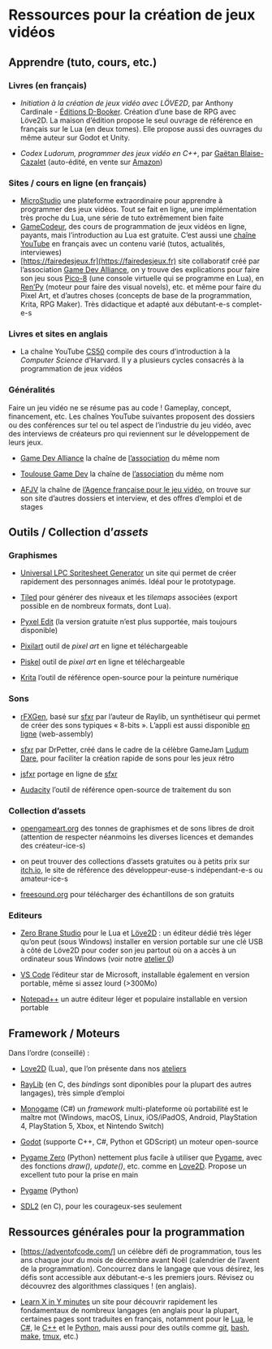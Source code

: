 # Ressources pour la création de jeux vidéos

## Apprendre (tuto, cours, etc.)

### Livres (en français)

- *Initiation à la création de jeux vidéo avec LÖVE2D*, par Anthony Cardinale - [Éditions D-Booker](https://www.d-booker.fr/developpement-de-jeux-video/654-1194-initiation-a-la-creation-de-jeux-video-en-lua-avec-love2d.html). Création d’une base de RPG avec Löve2D. La maison d’édition propose le seul ouvrage de référence en français sur le Lua (en deux tomes). Elle propose aussi des ouvrages du même auteur sur Godot et Unity.

- *Codex Ludorum, programmer des jeux vidéo en C++*, par [Gaëtan Blaise-Cazalet](https://github.com/Gaetz) (auto-édité, en vente sur [Amazon](https://www.amazon.fr/Programmer-jeux-vid%C3%A9o-Codex-Ludorum/dp/2958679217))

### Sites / cours en ligne (en français)

- [MicroStudio](https://microstudio.dev/fr/) une plateforme extraordinaire pour apprendre à programmer des jeux vidéos. Tout se fait en ligne, une implémentation très proche du Lua, une série de tuto extrêmement bien faite
- [GameCodeur](https://www.gamecodeur.fr/), des cours de programmation de jeux vidéos en ligne, payants, mais l’introduction au Lua est gratuite. C’est aussi une [chaîne YouTube](https://www.youtube.com/@gamecodeur) en français avec un contenu varié (tutos, actualités, interviewes)  
- [https://fairedesjeux.fr](https://fairedesjeux.fr) site collaboratif créé par l’association [Game Dev Alliance](https://gamedevalliance.fr/), on y trouve des explications pour faire son jeu sous [Pico-8](https://www.lexaloffle.com/pico-8.php) (une console virtuelle qui se programme en Lua), en [Ren’Py](https://www.renpy.org/) (moteur pour faire des visual novels), etc. et même pour faire du Pixel Art, et d’autres choses (concepts de base de la programmation, Krita, RPG Maker). Très didactique et adapté aux débutant-e-s complet-e-s

### Livres et sites en anglais
- La chaîne YouTube [CS50](https://www.youtube.com/@cs50) compile des cours d’introduction à la *Computer Science* d’Harvard. Il y a plusieurs cycles consacrés à la programmation de jeux vidéos

### Généralités

Faire un jeu vidéo ne se résume pas au code ! Gameplay, concept, financement, etc. Les chaînes YouTube suivantes proposent des dossiers ou des conférences sur tel ou tel aspect de l’industrie du jeu vidéo, avec des interviews de créateurs pro qui reviennent sur le développement de leurs jeux.

- [Game Dev Alliance](https://www.youtube.com/@GameDevAlliance) la chaîne de [l’association](https://gamedevalliance.fr/) du même nom

- [Toulouse Game Dev](https://www.youtube.com/@toulousegamedev/) la chaîne de [l’association](http://toulousegamedev.fr/) du même nom

- [AFJV](https://www.youtube.com/@Afjv-jeuxvideo/) la chaîne de [l’Agence française pour le jeu vidéo](https://www.afjv.com/), on trouve sur son site d’autres dossiers et interview, et des offres d’emploi et de stages

## Outils / Collection d’*assets*

### Graphismes

- [Universal LPC Spritesheet Generator](https://sanderfrenken.github.io/Universal-LPC-Spritesheet-Character-Generator/) un site qui permet de créer rapidement des personnages animés. Idéal pour le prototypage.

- [Tiled](https://www.mapeditor.org/download.html) pour générer des niveaux et les *tilemaps* associées (export possible en de nombreux formats, dont Lua).

- [Pyxel Edit](https://www.pyxeledit.com/get.php) (la version gratuite n’est plus supportée, mais toujours disponible)

- [Pixilart](https://www.pixilart.com) outil de *pixel art* en ligne et téléchargeable

- [Piskel](https://www.piskelapp.com/) outil de *pixel art* en ligne et téléchargeable

- [Krita](https://krita.org/fr/) l’outil de référence open-source pour la peinture numérique

### Sons

- [rFXGen](https://github.com/raysan5/rfxgen), basé sur [sfxr](http://www.drpetter.se/project_sfxr.html) par l’auteur de Raylib, un synthétiseur qui permet de créer des sons typiques « 8-bits ». L’appli est aussi disponible [en ligne](https://raylibtech.itch.io/rfxgen) (web-assembly)

- [sfxr](http://www.drpetter.se/project_sfxr.html) par DrPetter, créé dans le cadre de la célèbre GameJam [Ludum Dare](https://ludumdare.com/), pour faciliter la création rapide de sons pour les jeux rétro

- [jsfxr](https://sfxr.me/) portage en ligne de [sfxr](http://www.drpetter.se/project_sfxr.html)

- [Audacity](https://www.audacityteam.org/) l’outil de référence open-source de traitement du son

### Collection d’assets

- [opengameart.org](https://opengameart.org/) des tonnes de graphismes et de sons libres de droit (attention de respecter néanmoins les diverses licences et demandes des créateur-ice-s)

- on peut trouver des collections d’assets gratuites ou à petits prix sur [itch.io](https://itch.io/), le site de référence des développeur-euse-s indépendant-e-s ou amateur-ice-s

- [freesound.org](https://freesound.org/) pour télécharger des échantillons de son gratuits

### Editeurs

- [Zero Brane Studio](https://studio.zerobrane.com/) pour le Lua et [Löve2D](https://love2d.org/) : un éditeur dédié très léger qu’on peut (sous Windows) installer en version portable sur une clé USB à côté de Löve2D pour coder son jeu partout où on a accès à un ordinateur sous Windows (voir notre [atelier 0](./atelier0.md))

- [VS Code](https://code.visualstudio.com/) l’éditeur star de Microsoft, installable également en version portable, même si assez lourd (>300Mo)

- [Notepad++](https://notepad-plus-plus.org/) un autre éditeur léger et populaire installable en version portable

## Framework / Moteurs

Dans l’ordre (conseillé) :

- [Love2D](https://love2d.org/) (Lua), que l’on présente dans nos [ateliers](https://github.com/aucoindujeu/codeclub)

- [RayLib](https://www.raylib.com/) (en C, des *bindings* sont diponibles pour la plupart des autres langages), très simple d’emploi

- [Monogame](https://www.monogame.net/) (C#) un *framework* multi-plateforme où portabilité est le maître mot (Windows, macOS, Linux, iOS/iPadOS, Android, PlayStation 4, PlayStation 5, Xbox, et Nintendo Switch)

- [Godot](https://godotengine.org/) (supporte C++, C#, Python et GDScript) un moteur open-source

- [Pygame Zero](https://pygame-zero.readthedocs.io/en/stable/index.html) (Python) nettement plus facile à utiliser que [Pygame](https://www.pygame.org/), avec des fonctions *draw(), update()*, etc. comme en [Love2D](https://love2d.org/). Propose un excellent tuto pour la prise en main

- [Pygame](https://www.pygame.org/) (Python)

- [SDL2](https://www.libsdl.org/) (en C), pour les courageux-ses seulement

## Ressources générales pour la programmation

- [https://adventofcode.com/] un célèbre défi de programmation, tous les ans chaque jour du mois de décembre avant Noël (calendrier de l’avent de la programmation). Concourrez dans le langage que vous désirez, les défis sont accessible aux débutant-e-s les premiers jours. Révisez ou découvrez des algorithmes classiques ! (en anglais).

- [Learn X in Y minutes](https://learnxinyminutes.com/) un site pour découvrir rapidement les fondamentaux de nombreux langages (en anglais pour la plupart, certaines pages sont traduites en français, notamment pour le [Lua](https://learnxinyminutes.com/docs/fr-fr/lua-fr/), le [C#](https://learnxinyminutes.com/docs/fr-fr/csharp-fr/), le [C++](https://learnxinyminutes.com/docs/fr-fr/c++-fr/) et le [Python](https://learnxinyminutes.com/docs/fr-fr/python-fr/), mais aussi pour des outils comme [git](https://learnxinyminutes.com/docs/fr-fr/git-fr/), [bash](https://learnxinyminutes.com/docs/fr-fr/bash-fr/), [make](https://learnxinyminutes.com/docs/fr-fr/make-fr/), [tmux](https://learnxinyminutes.com/docs/fr-fr/tmux-fr/), etc.) 